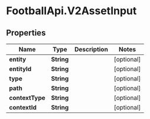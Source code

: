 # FootballApi.V2AssetInput

## Properties
Name | Type | Description | Notes
------------ | ------------- | ------------- | -------------
**entity** | **String** |  | [optional] 
**entityId** | **String** |  | [optional] 
**type** | **String** |  | [optional] 
**path** | **String** |  | [optional] 
**contextType** | **String** |  | [optional] 
**contextId** | **String** |  | [optional] 
